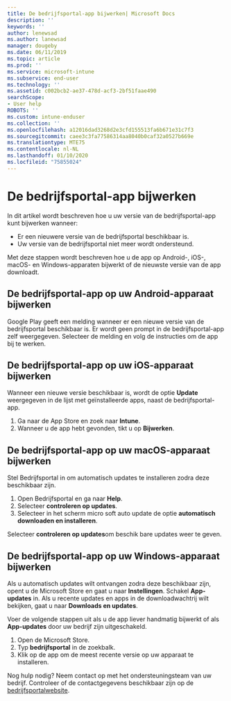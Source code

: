 ```yaml
---
title: De bedrijfsportal-app bijwerken| Microsoft Docs
description: ''
keywords: ''
author: lenewsad
ms.author: lanewsad
manager: dougeby
ms.date: 06/11/2019
ms.topic: article
ms.prod: ''
ms.service: microsoft-intune
ms.subservice: end-user
ms.technology: ''
ms.assetid: c002bcb2-ae37-478d-acf3-2bf51faae490
searchScope:
- User help
ROBOTS: ''
ms.custom: intune-enduser
ms.collection: ''
ms.openlocfilehash: a12016dad3268d2e3cfd155513fa6b671e31c7f3
ms.sourcegitcommit: caee3c3fa77586314aa8040b0caf32a0527b669e
ms.translationtype: MTE75
ms.contentlocale: nl-NL
ms.lasthandoff: 01/10/2020
ms.locfileid: "75855024"
---
```

# <a name="how-to-update-the-company-portal-app"></a>De bedrijfsportal-app bijwerken

In dit artikel wordt beschreven hoe u uw versie van de bedrijfsportal-app kunt bijwerken wanneer:  
* Er een nieuwere versie van de bedrijfsportal beschikbaar is.
* Uw versie van de bedrijfsportal niet meer wordt ondersteund.

Met deze stappen wordt beschreven hoe u de app op Android-, iOS-, macOS- en Windows-apparaten bijwerkt of de nieuwste versie van de app downloadt.    

## <a name="update-the-company-portal-app-on-your-android-device"></a>De bedrijfsportal-app op uw Android-apparaat bijwerken  

Google Play geeft een melding wanneer er een nieuwe versie van de bedrijfsportal beschikbaar is. Er wordt geen prompt in de bedrijfsportal-app zelf weergegeven. Selecteer de melding en volg de instructies om de app bij te werken. 

## <a name="update-the-company-portal-app-on-your-ios-device"></a>De bedrijfsportal-app op uw iOS-apparaat bijwerken  

Wanneer een nieuwe versie beschikbaar is, wordt de optie **Update** weergegeven in de lijst met geïnstalleerde apps, naast de bedrijfsportal-app.  

1. Ga naar de App Store en zoek naar **Intune**.  
2. Wanneer u de app hebt gevonden, tikt u op **Bijwerken**.  

## <a name="update-the-company-portal-app-on-your-macos-device"></a>De bedrijfsportal-app op uw macOS-apparaat bijwerken

Stel Bedrijfsportal in om automatisch updates te installeren zodra deze beschikbaar zijn. 

1. Open Bedrijfsportal en ga naar **Help**. 
2. Selecteer **controleren op updates**. 
3. Selecteer in het scherm micro soft auto update de optie **automatisch downloaden en installeren**. 

Selecteer **controleren op updates**om beschik bare updates weer te geven.  

## <a name="update-the-company-portal-app-on-your-windows-device"></a>De bedrijfsportal-app op uw Windows-apparaat bijwerken
Als u automatisch updates wilt ontvangen zodra deze beschikbaar zijn, opent u de Microsoft Store en gaat u naar **Instellingen**. Schakel **App-updates** in. Als u recente updates en apps in de downloadwachtrij wilt bekijken, gaat u naar **Downloads en updates**.  

Voer de volgende stappen uit als u de app liever handmatig bijwerkt of als **App-updates** door uw bedrijf zijn uitgeschakeld.  
1. Open de Microsoft Store.
2. Typ **bedrijfsportal** in de zoekbalk.
3. Klik op de app om de meest recente versie op uw apparaat te installeren. 


Nog hulp nodig? Neem contact op met het ondersteuningsteam van uw bedrijf. Controleer of de contactgegevens beschikbaar zijn op de [bedrijfsportalwebsite](https://go.microsoft.com/fwlink/?linkid=2010980).
